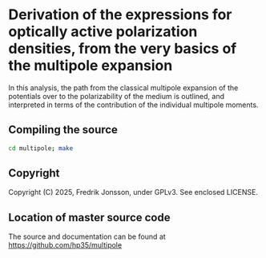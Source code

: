 # Derivation of the expressions for optically active polarization densities, from the very basics of the multipole expansion

In this analysis, the path from the classical multipole expansion of the
potentials over to the polarizability of the medium is outlined, and
interpreted in terms of the contribution of the individual multipole moments.

## Compiling the source
```bash
cd multipole; make
```

## Copyright
Copyright (C) 2025, Fredrik Jonsson, under GPLv3. See enclosed LICENSE.

## Location of master source code
The source and documentation can be found at https://github.com/hp35/multipole
